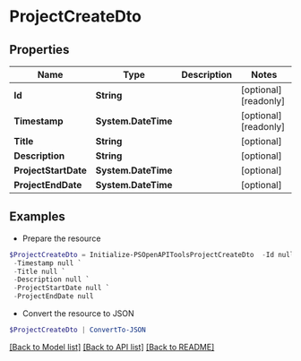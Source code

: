 # ProjectCreateDto
## Properties

Name | Type | Description | Notes
------------ | ------------- | ------------- | -------------
**Id** | **String** |  | [optional] [readonly] 
**Timestamp** | **System.DateTime** |  | [optional] [readonly] 
**Title** | **String** |  | [optional] 
**Description** | **String** |  | [optional] 
**ProjectStartDate** | **System.DateTime** |  | [optional] 
**ProjectEndDate** | **System.DateTime** |  | [optional] 

## Examples

- Prepare the resource
```powershell
$ProjectCreateDto = Initialize-PSOpenAPIToolsProjectCreateDto  -Id null `
 -Timestamp null `
 -Title null `
 -Description null `
 -ProjectStartDate null `
 -ProjectEndDate null
```

- Convert the resource to JSON
```powershell
$ProjectCreateDto | ConvertTo-JSON
```

[[Back to Model list]](../README.md#documentation-for-models) [[Back to API list]](../README.md#documentation-for-api-endpoints) [[Back to README]](../README.md)

